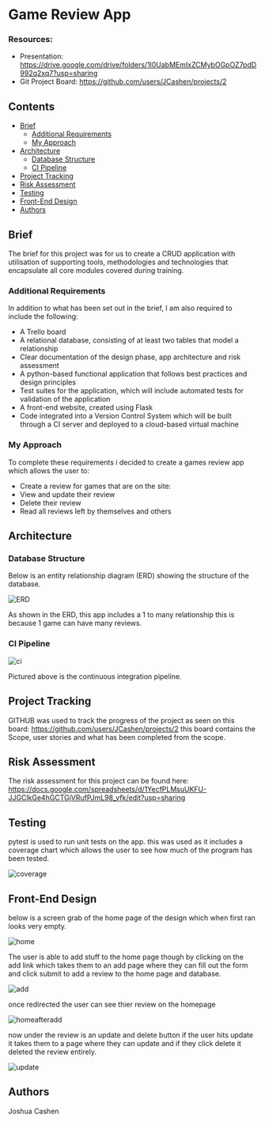 # Game Review App

### Resources:
* Presentation: https://drive.google.com/drive/folders/1l0UabMEmIxZCMybOGpOZ7pdD992q2xq7?usp=sharing
* Git Project Board: https://github.com/users/JCashen/projects/2


## Contents
* [Brief](#brief)
   * [Additional Requirements](#additional-requirements)
   * [My Approach](#my-approach)
* [Architecture](#architecture)
   * [Database Structure](#database-structure)
   * [CI Pipeline](#ci-pipeline)
* [Project Tracking](#project-tracking)
* [Risk Assessment](#risk-assessment)
* [Testing](#testing)
* [Front-End Design](#front-end-design)
* [Authors](#authors)

## Brief
The brief for this project was for us to create a CRUD application with utilisation of supporting tools,
methodologies and technologies that encapsulate all core modules
covered during training.

### Additional Requirements
In addition to what has been set out in the brief, I am also required to include the following:
* A Trello board
* A relational database, consisting of at least two tables that model a relationship
* Clear documentation of the design phase, app architecture and risk assessment
* A python-based functional application that follows best practices and design principles
* Test suites for the application, which will include automated tests for validation of the application
* A front-end website, created using Flask
* Code integrated into a Version Control System which will be built through a CI server and deployed to a cloud-based virtual machine

### My Approach
To complete these requirements i decided to create a games review app which allows the user to:
* Create a review for games that are on the site:
* View and update their review
* Delete their review
* Read all reviews left by themselves and others


## Architecture
### Database Structure
Below is an entity relationship diagram (ERD) showing the structure of the database.

![ERD][erd1]

As shown in the ERD, this app includes a 1 to many relationship this is because 1 game can have many reviews.

### CI Pipeline
![ci][ci]

Pictured above is the continuous integration pipeline.


## Project Tracking
GITHUB was used to track the progress of the project as seen on this board: https://github.com/users/JCashen/projects/2
this board contains the Scope, user stories and what has been completed from the scope.

## Risk Assessment
The risk assessment for this project can be found here: https://docs.google.com/spreadsheets/d/1YecfPLMsuUKFU-JJGClkGe4hGCTGjVRufPJmL98_vfk/edit?usp=sharing


## Testing
pytest is used to run unit tests on the app. this was used as it includes a coverage chart which allows the user to see how much of the program has been tested.


![coverage][coverage]


## Front-End Design
below is a screen grab of the home page of the design which when first ran looks very empty.

![home][home]

The user is able to add stuff to the home page though by clicking on the add link which takes them to an add page where they can fill out the form and click submit to add a review to the home page and database.

![add][add]

once redirected the user can see thier review on the homepage

![homeafteradd][homeafteradd]

now under the review is an update and delete button if the user hits update it takes them to a page where they can update and if they click delete it deleted the review entirely.

![update][update]


## Authors
Joshua Cashen

[erd1]: https://i.imgur.com/vp6uuh4.jpg
[ci]: https://i.imgur.com/O7s7DkY.png
[coverage]: https://i.imgur.com/orV6J8P.jpg
[home]: https://i.imgur.com/aAbAnCN.jpg
[add]: https://i.imgur.com/tBNdQoT.jpg
[update]: https://i.imgur.com/4Tqp5ab.jpg
[homeafteradd]: https://i.imgur.com/jaLXGjR.jpg
